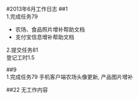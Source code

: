 #2013年6月工作日志
##1  
1.完成任务79  
- 农场、食品照片增补帮助文档  
- 支付宝信息增补帮助文档 

2.提交任务81  
登记工时1.5

##9   
1.完成任务79
手机客户端农场头像更新, 产品图片增补

##22
无工作内容
